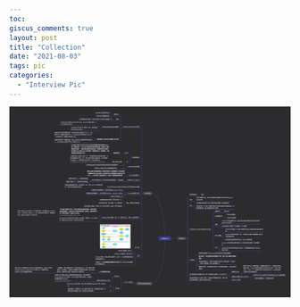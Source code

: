 ```yaml
---
toc:
giscus_comments: true
layout: post
title: "Collection"
date: "2021-08-03"
tags: pic
categories: 
  - "Interview Pic"
---
```


![image.png](https://raw.githubusercontent.com/zhengstar94/zhengstar94.github.io/main/_posts/2021/08/images/collection.png)